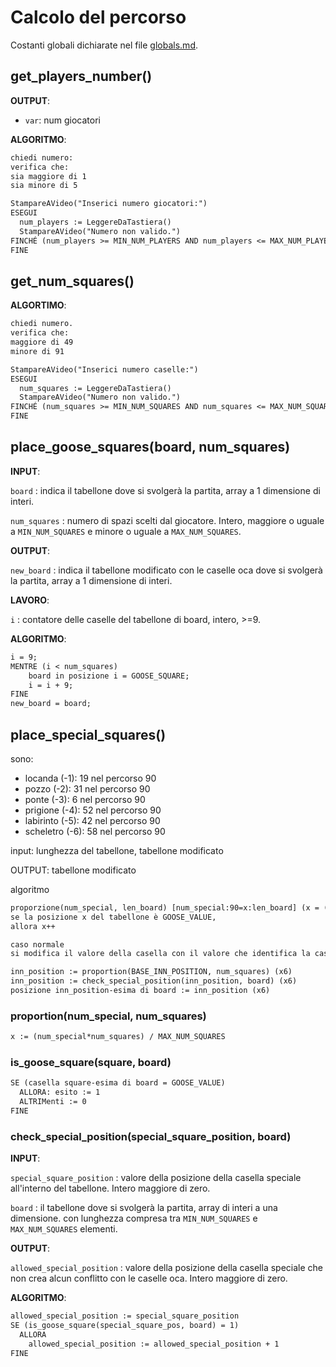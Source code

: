 # Calcolo del percorso

Costanti globali dichiarate nel file [globals.md](./globals.md).

## get_players_number()

**OUTPUT**:

- `var`: num giocatori

**ALGORITMO**:

```txt title="bozza"
chiedi numero:
verifica che:
sia maggiore di 1
sia minore di 5
```

```txt
StampareAVideo("Inserici numero giocatori:")
ESEGUI
  num_players := LeggereDaTastiera()
  StampareAVideo("Numero non valido.")
FINCHÉ (num_players >= MIN_NUM_PLAYERS AND num_players <= MAX_NUM_PLAYERS)
FINE
```

## get_num_squares()

**ALGORTIMO**:

```txt
chiedi numero.
verifica che:
maggiore di 49
minore di 91
```

```txt
StampareAVideo("Inserici numero caselle:")
ESEGUI
  num_squares := LeggereDaTastiera()
  StampareAVideo("Numero non valido.")
FINCHÉ (num_squares >= MIN_NUM_SQUARES AND num_squares <= MAX_NUM_SQUARES)
FINE
```

## place_goose_squares(board, num_squares)

**INPUT**:

`board`
:   indica il tabellone dove si svolgerà la partita, array a 1 dimensione di interi.

`num_squares`
:   numero di spazi scelti dal giocatore. Intero, maggiore o uguale a `MIN_NUM_SQUARES`
    e minore o uguale a `MAX_NUM_SQUARES`.

**OUTPUT**:

`new_board`
:   indica il tabellone modificato con le caselle oca dove si svolgerà la partita,
    array a 1 dimensione di interi.

**LAVORO**:

`i`
:   contatore delle caselle del tabellone di board, intero, >=9.

**ALGORITMO**:

```txt title="place_goose_squares()"
i = 9;
MENTRE (i < num_squares)
    board in posizione i = GOOSE_SQUARE;
    i = i + 9;
FINE
new_board = board;
```

## place_special_squares()

sono:

- locanda (-1): 19 nel percorso 90
- pozzo (-2): 31 nel percorso 90
- ponte (-3): 6 nel percorso 90
- prigione (-4): 52 nel percorso 90
- labirinto (-5): 42 nel percorso 90
- scheletro (-6): 58 nel percorso 90

input:
lunghezza del tabellone, tabellone modificato

OUTPUT: tabellone modificato

algoritmo

```txt
proporzione(num_special, len_board) [num_special:90=x:len_board] (x = (num_special*len_board)/90)
se la posizione x del tabellone è GOOSE_VALUE,
allora x++

caso normale 
si modifica il valore della casella con il valore che identifica la casella speciale
```

```txt
inn_position := proportion(BASE_INN_POSITION, num_squares) (x6) 
inn_position := check_special_position(inn_position, board) (x6)
posizione inn_position-esima di board := inn_position (x6)
```

### proportion(num_special, num_squares)

```txt
x := (num_special*num_squares) / MAX_NUM_SQUARES
```

### is_goose_square(square, board)

```txt
SE (casella square-esima di board = GOOSE_VALUE)
  ALLORA: esito := 1
  ALTRIMenti := 0
FINE
```

### check_special_position(special_square_position, board)

**INPUT**:

`special_square_position`
:   valore della posizione della casella speciale all'interno del tabellone.
    Intero maggiore di zero.

`board`
:   il tabellone dove si svolgerà la partita, array di interi a una dimensione.
con lunghezza compresa tra `MIN_NUM_SQUARES`
    e `MAX_NUM_SQUARES` elementi.

**OUTPUT**:

`allowed_special_position`
:   valore della posizione della casella speciale che non crea alcun conflitto
    con le caselle oca. Intero maggiore di zero.

**ALGORITMO**:

```txt title="check_special_position()"
allowed_special_position := special_square_position
SE (is_goose_square(special_square_pos, board) = 1) 
  ALLORA 
    allowed_special_position := allowed_special_position + 1
FINE
```
